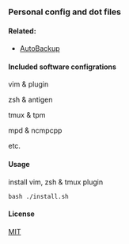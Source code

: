 ### Personal config and dot files

#### Related:

* [AutoBackup](https://github.com/PetrusZ/AutoBackup)

#### Included software configrations

vim & plugin

zsh & antigen

tmux & tpm

mpd & ncmpcpp

etc.

#### Usage

install vim, zsh & tmux plugin

`bash ./install.sh`

#### License

[MIT](LICENSE)
